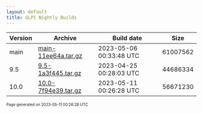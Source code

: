 ```yaml
---
layout: default
title: GLPI Nightly Builds
---
```


Version|Archive|Build date|Size
---|---|---|---
main|[main-11ee64a.tar.gz](main-11ee64a.tar.gz)|2023-05-06 00:33:48 UTC|61007562
9.5|[9.5-1a3f445.tar.gz](9.5-1a3f445.tar.gz)|2023-04-25 00:28:03 UTC|44686334
10.0|[10.0-7f94e39.tar.gz](10.0-7f94e39.tar.gz)|2023-05-11 00:26:28 UTC|56671230

<font size="1">Page generated on 2023-05-11 00:26:28 UTC</font>
